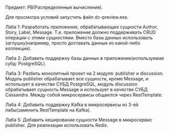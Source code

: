 Предмет: РВ(Распределенные вычисления).

Для просмотра условий запустить файл dc-preview.exe.

Лаба 1:
Разработать приложение, обрабатывающее сущности Author, Story, Label, Message. Т.е. приложение должно поддерживать CRUD операции с этими сущностями. Вместо базы данных использовать заглушку(например, просто доставать данные из какой-либо коллекции).


Лаба 2:
Добавить поддержку базы данных в приложение(используемая субд: PostgreSQL).


Лаба 3:
Разбить монолитный проект на 2 модуля: publisher и discussion. Модуль publisher обрабатывает все сущности, кроме Message, и использует в качестве СУБД PostgreSQL, модуль discussion обрабатывает сущность Message и использует в качестве СУБД Cassandra. Между собой микросервисы общаются через RestTemplate. 


Лаба 4:
Добавить поддержку Kafka в микросервисы из 3-ей лабы(заменить RestTemplate на Kafka). 


Лаба 5:
Добавить кеширование сущности Message в микросервис publisher. Для реализации использовать Redis. 